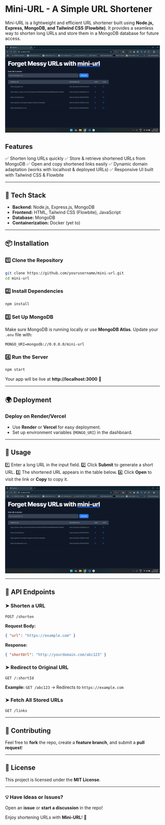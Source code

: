 # Mini-URL - A Simple URL Shortener

Mini-URL is a lightweight and efficient URL shortener built using **Node.js, Express, MongoDB, and Tailwind CSS (Flowbite)**. It provides a seamless way to shorten long URLs and store them in a MongoDB database for future access.

![Mini-URL Homepage](data/1.png)

## Features
✅ Shorten long URLs quickly
✅ Store & retrieve shortened URLs from MongoDB
✅ Open and copy shortened links easily
✅ Dynamic domain adaptation (works with localhost & deployed URLs)
✅ Responsive UI built with Tailwind CSS & Flowbite

---

## 🚀 Tech Stack
- **Backend:** Node.js, Express.js, MongoDB
- **Frontend:** HTML, Tailwind CSS (Flowbite), JavaScript
- **Database:** MongoDB
- **Containerization:** Docker (yet to)

---

## 📦 Installation
### 1️⃣ Clone the Repository
```sh
git clone https://github.com/yourusername/mini-url.git
cd mini-url
```

### 2️⃣ Install Dependencies
```sh
npm install
```

### 3️⃣ Set Up MongoDB
Make sure MongoDB is running locally or use **MongoDB Atlas**. Update your `.env` file with:
```env
MONGO_URI=mongodb://0.0.0.0/mini-url
```

### 4️⃣ Run the Server
```sh
npm start
```
Your app will be live at **http://localhost:3000** 🚀

---

## 🌍 Deployment
### Deploy on Render/Vercel
- Use **Render** or **Vercel** for easy deployment.
- Set up environment variables (`MONGO_URI`) in the dashboard.

---

## 🔗 Usage
1️⃣ Enter a long URL in the input field.
2️⃣ Click **Submit** to generate a short URL.
3️⃣ The shortened URL appears in the table below.
4️⃣ Click **Open** to visit the link or **Copy** to copy it.

![Mini-URL Table](data/2.png)

---

## 🎯 API Endpoints
### ➤ Shorten a URL
```http
POST /shorten
```
**Request Body:**
```json
{ "url": "https://example.com" }
```
**Response:**
```json
{ "shortUrl": "http://yourdomain.com/abc123" }
```

### ➤ Redirect to Original URL
```http
GET /:shortId
```
**Example:** `GET /abc123` → Redirects to `https://example.com`

### ➤ Fetch All Stored URLs
```http
GET /links
```

---

## 🤝 Contributing
Feel free to **fork** the repo, create a **feature branch**, and submit a **pull request**!

---

## 📜 License
This project is licensed under the **MIT License**.

---

### 💡 Have Ideas or Issues?
Open an **issue** or **start a discussion** in the repo!

Enjoy shortening URLs with **Mini-URL**! 🚀

